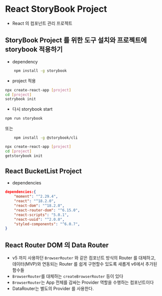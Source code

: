 # React StoryBook Project

- React 의 컴포넌트 관리 프로젝트

## StoryBook Project 를 위한 도구 설치와 프로젝트에 storybook 적용하기

- dependency

```bash
    npm install -g storybook
```

- project 적용

```bash
npx create-react-app [project]
cd [project]
sotrybook init
```

- 다시 storybook start

```bash
npm run storybook
```

또는

```bash
    npm install -g @storybook/cli
```

```bash
npx create-react-app [project]
cd [project]
getstorybook init

```

## React BucketList Project

- dependencies

```json
dependencies:{
    "moment": "^2.29.4",
    "react": "^18.2.0",
    "react-dom": "^18.2.0",
    "react-router-dom": "^6.15.0",
    "react-scripts": "5.0.1",
    "react-uuid": "^2.0.0",
    "styled-components": "^6.0.7",
}
```

## React Router DOM 의 Data Router

- v5 까지 사용하던 `BrowserRouter` 와 같은 컴포넌트 방식의 Router 를 대체하고, 데이터(MVP)와 연동되는 Router 를 쉽게 구현할수 있도록 새롭게 v6에서 추가된 함수들
- `BrowserRouter`를 대체하는 `createBrowserRouter` 등이 있다
- `BrowserRouter`는 App 전체를 감싸는 Provider 역할을 수행하는 컴포넌트이다
- DataRouter는 별도의 Provider 를 사용한다.

